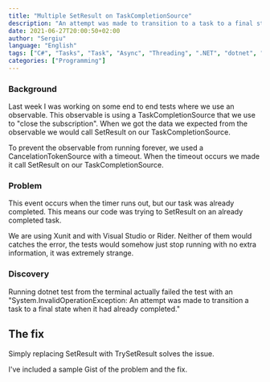 ```yaml
---
title: "Multiple SetResult on TaskCompletionSource"
description: "An attempt was made to transition to a task to a final state when it had already completed error does not get picked up by visual studio test runner"
date: 2021-06-27T20:00:50+02:00
author: "Sergiu"
language: "English"
tags: ["C#", "Tasks", "Task", "Async", "Threading", ".NET", "dotnet", "software", "software engineering"]
categories: ["Programming"]
--- 
```


### Background
Last week I was working on some end to end tests where we use an observable. This observable is using a TaskCompletionSource that we use to "close the subscription". When we got the data we expected from the observable we would call SetResult on our TaskCompletionSource.

To prevent the observable from running forever, we used a CancelationTokenSource with a timeout. When the timeout occurs we made it call SetResult on our TaskCompletionSource.

### Problem
This event occurs when the timer runs out, but our task was already completed. This means our code was trying to SetResult on an already completed task. 

We are using Xunit and with Visual Studio or Rider. Neither of them would catches the error, the tests would somehow just stop running with no extra information, it was extremely strange. 

### Discovery
Running dotnet test from the terminal actually failed the test with an "System.InvalidOperationException: An attempt was made to transition a task to a final state when it had already completed."  


## The fix
Simply replacing SetResult with TrySetResult solves the issue. 

I've included a sample Gist of the problem and the fix. 

<script src="https://gist.github.com/SergiuTalnaci/bbbd5b21246fec0cec3d7c0c76829dad.js"></script>